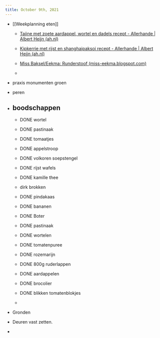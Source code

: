 ```yaml
---
title: October 9th, 2021
---
```


- [[Weekplanning eten]]
	 - [Tajine met zoete aardappel, wortel en dadels recept - Allerhande | Albert Heijn (ah.nl)](https://www.ah.nl/allerhande/recept/R-R1192866/tajine-met-zoete-aardappel-wortel-en-dadels)

	 - [Kipkerrie met rijst en shanghaipaksoi recept - Allerhande | Albert Heijn (ah.nl)](https://www.ah.nl/allerhande/recept/R-R1190047/kipkerrie-met-rijst-en-shanghaipaksoi)

	 - [Miss Baksel/Eekma: Runderstoof (miss-eekma.blogspot.com)](http://miss-eekma.blogspot.com/2013/10/runderstoof.html)

	 - 

- praxis monumenten groen 

- peren 

- boodschappen 
	 - 

	 - DONE wortel 

	 - DONE pastinaak 

	 - DONE tomaatjes

	 - DONE appelstroop

	 - DONE volkoren soepstengel

	 - DONE rijst wafels 

	 - DONE kamille thee 

	 - dirk brokken 

	 - DONE pindakaas

	 - DONE bananen 

	 - DONE Boter

	 - DONE pastinaak

	 - DONE wortelen

	 - DONE tomatenpuree

	 - DONE rozemarijn

	 - DONE 800g ruderlappen

	 - DONE aardappelen

	 - DONE brocolier

	 - DONE blikken tomatenblokjes

	 - 

- Gronden 

- Deuren vast zetten. 

- 
